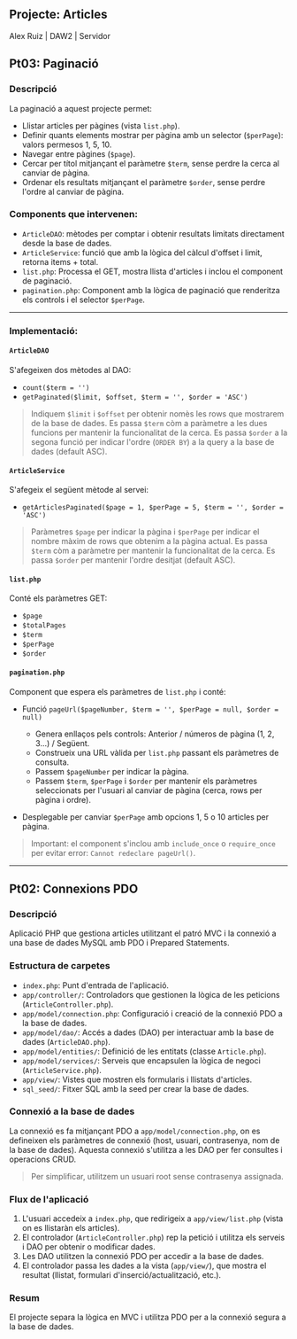 ## Projecte: Articles  

Alex Ruiz | DAW2 | Servidor

## Pt03: Paginació

### Descripció

La paginació a aquest projecte permet:  

- Llistar articles per pàgines (vista `list.php`).
- Definir quants elements mostrar per pàgina amb un selector (`$perPage`): valors permesos 1, 5, 10.
- Navegar entre pàgines (`$page`).
- Cercar per títol mitjançant el paràmetre `$term`, sense perdre la cerca al canviar de pàgina.
- Ordenar els resultats mitjançant el paràmetre `$order`, sense perdre l'ordre al canviar de pàgina.

### Components que intervenen:  

- `ArticleDAO`: mètodes per comptar i obtenir resultats limitats directament desde la base de dades.
- `ArticleService`: funció que amb la lògica del càlcul d'offset i limit, retorna items + total.
- `list.php`: Processa el GET, mostra llista d'articles i inclou el component de paginació.
- `pagination.php`: Component amb la lògica de paginació que renderitza els controls i el selector `$perPage`.

---

### Implementació:  

#### `ArticleDAO`

S'afegeixen dos mètodes al DAO:  

- `count($term = '')`
- `getPaginated($limit, $offset, $term = '', $order = 'ASC')`  

> Indiquem `$limit` i `$offset` per obtenir nomès les rows que mostrarem de la base de dades.
> Es passa `$term` còm a paràmetre a les dues funcions per mantenir la funcionalitat de la cerca.
> Es passa `$order` a la segona funció per indicar l'ordre (`ORDER BY`) a la query a la base de dades (default ASC).

#### `ArticleService`  

S'afegeix el següent mètode al servei:

- `getArticlesPaginated($page = 1, $perPage = 5, $term = '', $order = 'ASC')`  

> Paràmetres `$page` per indicar la pàgina i `$perPage` per indicar el nombre màxim de rows que obtenim a la pàgina actual.
> Es passa `$term` còm a paràmetre per mantenir la funcionalitat de la cerca.
> Es passa `$order` per mantenir l'ordre desitjat (default ASC).

#### `list.php`

Conté els paràmetres GET:

- `$page`
- `$totalPages`
- `$term`
- `$perPage`
- `$order`

#### `pagination.php`

Component que espera els paràmetres de `list.php` i conté:

- Funció `pageUrl($pageNumber, $term = '', $perPage = null, $order = null)`
  - Genera enllaços pels controls: Anterior / números de pàgina (1, 2, 3...) / Següent.
  - Construeix una URL vàlida per `list.php` passant els paràmetres de consulta.
  - Passem `$pageNumber` per indicar la pàgina.
  - Passem `$term`, `$perPage` i `$order` per mantenir els paràmetres seleccionats per l'usuari al canviar de pàgina (cerca, rows per pàgina i ordre).

- Desplegable per canviar `$perPage` amb opcions 1, 5 o 10 articles per pàgina.

> Important: el component s'inclou amb `include_once` o `require_once` per evitar error: `Cannot redeclare pageUrl()`.

---

## Pt02: Connexions PDO

### Descripció
Aplicació PHP que gestiona articles utilitzant el patró MVC i la connexió a una base de dades MySQL amb PDO i Prepared Statements.

### Estructura de carpetes
- `index.php`: Punt d'entrada de l'aplicació.
- `app/controller/`: Controladors que gestionen la lògica de les peticions (`ArticleController.php`).
- `app/model/connection.php`: Configuració i creació de la connexió PDO a la base de dades.
- `app/model/dao/`: Accés a dades (DAO) per interactuar amb la base de dades (`ArticleDAO.php`).
- `app/model/entities/`: Definició de les entitats (classe `Article.php`).
- `app/model/services/`: Serveis que encapsulen la lògica de negoci (`ArticleService.php`).
- `app/view/`: Vistes que mostren els formularis i llistats d'articles.
- `sql_seed/`: Fitxer SQL amb la seed per crear la base de dades.

### Connexió a la base de dades
La connexió es fa mitjançant PDO a `app/model/connection.php`, on es defineixen els paràmetres de connexió (host, usuari, contrasenya, nom de la base de dades). Aquesta connexió s'utilitza a les DAO per fer consultes i operacions CRUD. 

> Per simplificar, utilitzem un usuari root sense contrasenya assignada.

### Flux de l'aplicació
1. L'usuari accedeix a `index.php`, que redirigeix a `app/view/list.php` (vista on es llistaràn els articles).
2. El controlador (`ArticleController.php`) rep la petició i utilitza els serveis i DAO per obtenir o modificar dades.
3. Les DAO utilitzen la connexió PDO per accedir a la base de dades.
4. El controlador passa les dades a la vista (`app/view/`), que mostra el resultat (llistat, formulari d'inserció/actualització, etc.).

### Resum
El projecte separa la lògica en MVC i utilitza PDO per a la connexió segura a la base de dades.
